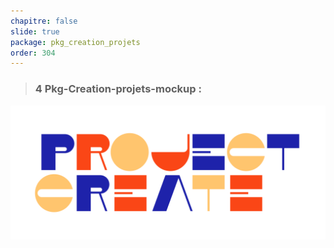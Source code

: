 ```yaml
---
chapitre: false
slide: true
package: pkg_creation_projets
order: 304
---
```

<!-- new slide -->

> ### 4 Pkg-Creation-projets-mockup :

![Creation-projets](../Image/project-create-logo-large.png)
